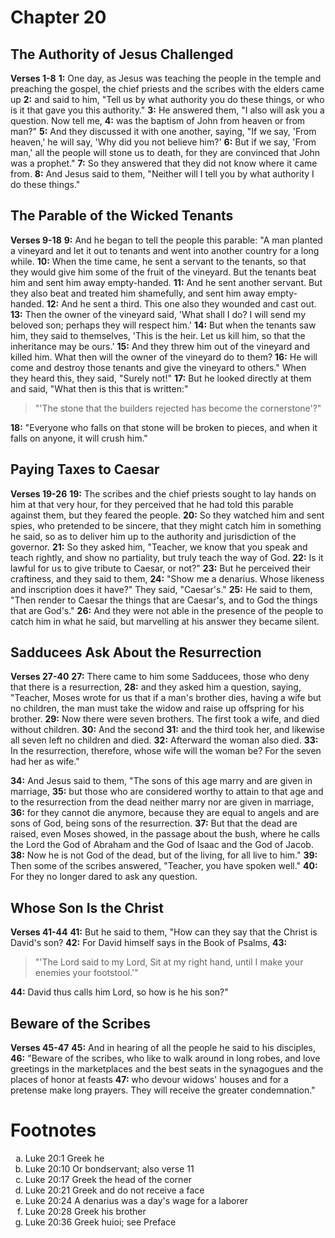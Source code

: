 # Chapter 20
## The Authority of Jesus Challenged
**Verses 1-8**
**1:** One day, as Jesus was teaching the people in the temple and preaching the gospel, the chief priests and the scribes with the elders came up
**2:** and said to him, "Tell us by what authority you do these things, or who is it that gave you this authority."
**3:** He answered them, "I also will ask you a question. Now tell me,
**4:** was the baptism of John from heaven or from man?"
**5:** And they discussed it with one another, saying, "If we say, 'From heaven,' he will say, 'Why did you not believe him?'
**6:** But if we say, 'From man,' all the people will stone us to death, for they are convinced that John was a prophet."
**7:** So they answered that they did not know where it came from.
**8:** And Jesus said to them, "Neither will I tell you by what authority I do these things."

## The Parable of the Wicked Tenants
**Verses 9-18**
**9:** And he began to tell the people this parable: "A man planted a vineyard and let it out to tenants and went into another country for a long while.
**10:** When the time came, he sent a servant to the tenants, so that they would give him some of the fruit of the vineyard. But the tenants beat him and sent him away empty-handed.
**11:** And he sent another servant. But they also beat and treated him shamefully, and sent him away empty-handed.
**12:** And he sent a third. This one also they wounded and cast out.
**13:** Then the owner of the vineyard said, 'What shall I do? I will send my beloved son; perhaps they will respect him.'
**14:** But when the tenants saw him, they said to themselves, 'This is the heir. Let us kill him, so that the inheritance may be ours.'
**15:** And they threw him out of the vineyard and killed him. What then will the owner of the vineyard do to them?
**16:** He will come and destroy those tenants and give the vineyard to others." When they heard this, they said, "Surely not!"
**17:** But he looked directly at them and said, "What then is this that is written:"

> "'The stone that the builders rejected
> has become the cornerstone'?"

**18:** "Everyone who falls on that stone will be broken to pieces, and when it falls on anyone, it will crush him."

## Paying Taxes to Caesar
**Verses 19-26**
**19:** The scribes and the chief priests sought to lay hands on him at that very hour, for they perceived that he had told this parable against them, but they feared the people. 
**20:** So they watched him and sent spies, who pretended to be sincere, that they might catch him in something he said, so as to deliver him up to the authority and jurisdiction of the governor.
**21:** So they asked him, "Teacher, we know that you speak and teach rightly, and show no partiality, but truly teach the way of God.
**22:** Is it lawful for us to give tribute to Caesar, or not?"
**23:** But he perceived their craftiness, and they said to them,
**24:** "Show me a denarius. Whose likeness and inscription does it have?" They said, "Caesar's."
**25:** He said to them, "Then render to Caesar the things that are Caesar's, and to God the things that are God's."
**26:** And they were not able in the presence of the people to catch him in what he said, but marvelling at his answer they became silent.

## Sadducees Ask About the Resurrection
**Verses 27-40**
**27:** There came to him some Sadducees, those who deny that there is a resurrection,
**28:** and they asked him a question, saying, "Teacher, Moses wrote for us that if a man's brother dies, having a wife but no children, the man must take the widow and raise up offspring for his brother.
**29:** Now there were seven brothers. The first took a wife, and died without children.
**30:** And the second
**31:** and the third took her, and likewise all seven left no children and died.
**32:** Afterward the woman also died.
**33:** In the resurrection, therefore, whose wife will the woman be? For the seven had her as wife."

**34:** And Jesus said to them, "The sons of this age marry and are given in marriage,
**35:** but those who are considered worthy to attain to that age and to the resurrection from the dead neither marry nor are given in marriage,
**36:** for they cannot die anymore, because they are equal to angels and are sons of God, being sons of the resurrection.
**37:** But that the dead are raised, even Moses showed, in the passage about the bush, where he calls the Lord the God of Abraham and the God of Isaac and the God of Jacob.
**38:** Now he is not God of the dead, but of the living, for all live to him."
**39:** Then some of the scribes answered, "Teacher, you have spoken well."
**40:** For they no longer dared to ask any question.

## Whose Son Is the Christ
**Verses 41-44**
**41:** But he said to them, "How can they say that the Christ is David's son?
**42:** For David himself says in the Book of Psalms,
**43:** 

> "'The Lord said to my Lord,
> Sit at my right hand,
> until I make your enemies your footstool.'"

**44:** David thus calls him Lord, so how is he his son?"

## Beware of the Scribes
**Verses 45-47**
**45:** And in hearing of all the people he said to his disciples,
**46:** "Beware of the scribes, who like to walk around in long robes, and love greetings in the marketplaces and the best seats in the synagogues and the places of honor at feasts
**47:** who devour widows' houses and for a pretense make long prayers. They will receive the greater condemnation."

# Footnotes
<ol type='a'>
	<li>Luke 20:1 Greek he</li>
	<li>Luke 20:10 Or bondservant; also verse 11</li>
	<li>Luke 20:17 Greek the head of the corner</li>
	<li>Luke 20:21 Greek and do not receive a face</li>
	<li>Luke 20:24 A denarius was a day's wage for a laborer</li>
	<li>Luke 20:28 Greek his brother</li>
	<li>Luke 20:36 Greek huioi; see Preface</li>
</ol>
